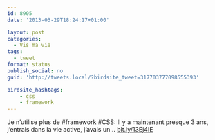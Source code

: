 ```yaml
---
id: 8905
date: '2013-03-29T18:24:17+01:00'

layout: post
categories:
  - Vis ma vie
tags:
  - tweet
format: status
publish_social: no
guid: 'http://tweets.local/?birdsite_tweet=317703777098555393'

birdsite_hashtags:
    - css
    - framework
---
```


Je n’utilise plus de #framework #CSS: Il y a maintenant presque 3 ans, j’entrais dans la vie active, j’avais un… [bit.ly/13Ej4IE](http://bit.ly/13Ej4IE)